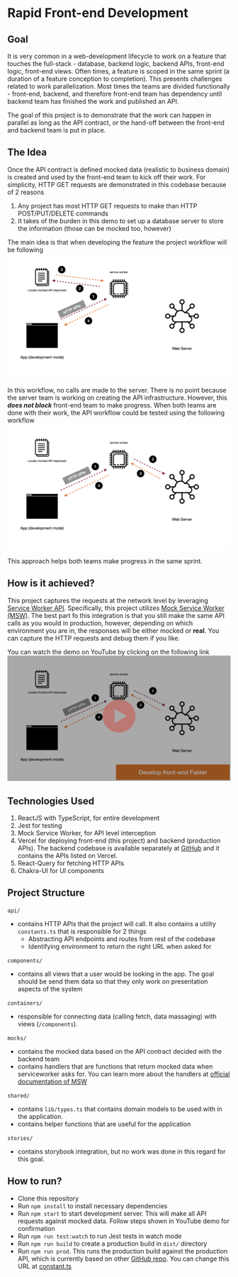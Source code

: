# Rapid Front-end Development

## Goal

It is very common in a web-development lifecycle to work on a feature that touches the full-stack - database, backend
logic, backend APIs, front-end logic, front-end views. Often times, a feature is scoped in the same sprint (a duration
of a feature conception to completion). This presents challenges related to work parallelization. Most times the teams
are divided functionally - front-end, backend, and therefore front-end team has dependency until backend team has
finished the work and published an API.

The goal of this project is to demonstrate that the work can happen in parallel as long as the API contract, or the
hand-off between the front-end and backend team is put in place.

## The Idea

Once the API contract is defined mocked data (realistic to business domain) is created and used by the front-end team to
kick off their work. For simplicity, HTTP GET requests are demonstrated in this codebase because of 2 reasons

1. Any project has most HTTP GET requests to make than HTTP POST/PUT/DELETE commands
2. It takes of the burden in this demo to set up a database server to store the information (those can be mocked too,
   however)

The main idea is that when developing the feature the project workflow will be following
![Development Workflow](docs/images/dev.jpeg)

In this workflow, no calls are made to the server. There is no point because the server team is working on creating the
API infrastructure. However, this ***does not block*** front-end team to make progress. When both teams are done with
their work, the API workflow could be tested using the following workflow
![Production Workflow](docs/images/prod.jpeg)

This approach helps both teams make progress in the same sprint.

## How is it achieved?

This project captures the requests at the network level by
leveraging [Service Worker API](https://developer.mozilla.org/en-US/docs/Web/API/Service_Worker_API). Specifically, this
project utilizes [Mock Service Worker (MSW)](https://mswjs.io/). The best part fo this integration is that you still
make the same API calls as you would in production, however, depending on which environment you are in, the responses
will be either mocked or **real**. You can capture the HTTP requests and debug them if you like.

You can watch the demo on YouTube by clicking on the following link
[![YouTube Demo](docs/images/demo.jpeg)](https://youtu.be/1TRh7G__JKk "Develop Front-end Faster")

## Technologies Used

1. ReactJS with TypeScript, for entire development
2. Jest for testing
3. Mock Service Worker, for API level interception
4. Vercel for deploying front-end (this project) and backend (production APIs). The backend codebase is available
   separately at [GitHub](https://github.com/hhimanshu/businesses) and it contains the APIs listed on Vercel.
5. React-Query for fetching HTTP APIs
6. Chakra-UI for UI components

## Project Structure

`api/`

- contains HTTP APIs that the project will call. It also contains a utility `constants.ts` that is responsible for 2
  things
    * Abstracting API endpoints and routes from rest of the codebase
    * Identifying environment to return the right URL when asked for

`components/`

- contains all views that a user would be looking in the app. The goal should be send them data so that they only work
  on presentation aspects of the system

`containers/`

- responsible for connecting data (calling fetch, data massaging) with views (`/components`).

`mocks/`

- contains the mocked data based on the API contract decided with the backend team
- contains handlers that are functions that return mocked data when serviceworker asks for. You can learn more about the
  handlers at [official documentation of MSW](https://mswjs.io/docs/basics/request-handler)

`shared/`

- contains `lib/types.ts` that contains domain models to be used with in the application.
- contains helper functions that are useful for the application

`stories/`

- contains storybook integration, but no work was done in this regard for this goal.

## How to run?

- Clone this repository
- Run `npm install` to install necessary dependencies
- Run `npm start` to start development server. This will make all API requests against mocked data. Follow steps shown
  in YouTube demo for confirmation
- Run `npm run test:watch` to run Jest tests in watch mode
- Run `npm run build` to create a production build in `dist/` directory
- Run `npm run prod`. This runs the production build against the production API, which is currently based on
  other [GitHub repo](https://github.com/hhimanshu/businesses). You can change this URL
  at [constant.ts](src/api/constants.ts)

